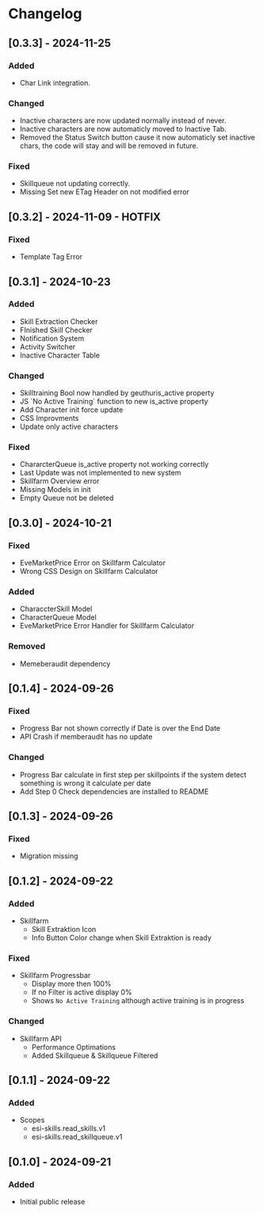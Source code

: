 # Changelog

## \[0.3.3\] - 2024-11-25

### Added

- Char Link integration.

### Changed

- Inactive characters are now updated normally instead of never.
- Inactive characters are now automaticly moved to Inactive Tab.
- Removed the Status Switch button cause it now automaticly set inactive chars, the code will stay and will be removed in future.

### Fixed

- Skillqueue not updating correctly.
- Missing Set new ETag Header on not modified error

## \[0.3.2\] - 2024-11-09 - HOTFIX

### Fixed

- Template Tag Error

## \[0.3.1\] - 2024-10-23

### Added

- Skill Extraction Checker
- FInished Skill Checker
- Notification System
- Activity Switcher
- Inactive Character Table

### Changed

- Skilltraining Bool now handled by geuthuris_active property
- JS ´No Active Training´ function to new is_active property
- Add Character init force update
- CSS Improvments
- Update only active characters

### Fixed

- ChararcterQueue is_active property not working correctly
- Last Update was not implemented to new system
- Skillfarm Overview error
- Missing Models in init
- Empty Queue not be deleted

## \[0.3.0\] - 2024-10-21

### Fixed

- EveMarketPrice Error on Skillfarm Calculator
- Wrong CSS Design on Skillfarm Calculator

### Added

- CharaccterSkill Model
- CharacterQueue Model
- EveMarketPrice Error Handler for Skillfarm Calculator

### Removed

- Memeberaudit dependency

## \[0.1.4\] - 2024-09-26

### Fixed

- Progress Bar not shown correctly if Date is over the End Date
- API Crash if memberaudit has no update

### Changed

- Progress Bar calculate in first step per skillpoints if the system detect something is wrong it calculate per date
- Add Step 0 Check dependencies are installed to README

## \[0.1.3\] - 2024-09-26

### Fixed

- Migration missing

## \[0.1.2\] - 2024-09-22

### Added

- Skillfarm
  - Skill Extraktion Icon
  - Info Button Color change when Skill Extraktion is ready

### Fixed

- Skillfarm Progressbar
  - Display more then 100%
  - If no Filter is active display 0%
  - Shows `No Active Training` although active training is in progress

### Changed

- Skillfarm API
  - Performance Optimations
  - Added Skillqueue & Skillqueue Filtered

## \[0.1.1\] - 2024-09-22

### Added

- Scopes
  - esi-skills.read_skills.v1
  - esi-skills.read_skillqueue.v1

## \[0.1.0\] - 2024-09-21

### Added

- Initial public release
